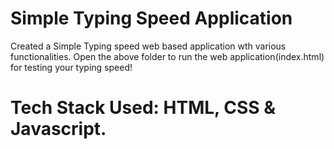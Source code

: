 # Simple Typing Speed Application
 Created a Simple Typing speed web based application wth various functionalities. Open the above folder to run the web application(index.html) for testing your typing speed!

# Tech Stack Used: HTML, CSS & Javascript. 

